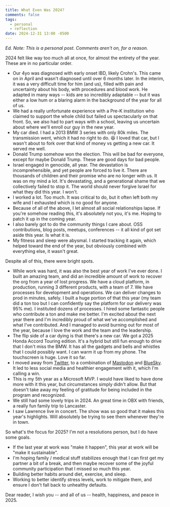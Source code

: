 ```yaml
---
title: What Even Was 2024?
comments: false
tags:
  - personal
  - reflection
date: 2024-12-31 13:00 -0500
---
```

_Ed. Note: This is a personal post. Comments aren't on, for a reason._

2024 felt like way too much all at once, for almost the entirety of the year. These are in no particular order.

* Our 4yo was diagnosed with early onset IBD, likely Crohn's. This came on in April and wasn't diagnosed until over 6 months later. In the interim, it was a very difficult time for him (and us), filled with pain and uncertainty about his body, with procedures and blood work. He adapted in many ways -- kids are so incredibly adaptable -- but it was either a low hum or a blaring alarm in the background of the year for all of us.
* We had a really unfortunate experience with a Pre-K institution who claimed to support the whole child but failed us spectacularly on that front. So, we also had to part ways with a school, leaving us uncertain about where we'll enroll our guy in the new year.
* My car died. I had a 2013 BMW 3 series with only 80k miles. The transmission went, which it had no right to do. 😆 I loved that car, but I wasn't about to fork over that kind of money vs getting a new car. It served me well.
* Donald Trump somehow won the election. This will be bad for everyone, except for maybe Donald Trump. These are good days for bad people.
* Israel engaged in genocide, all year. The devastation is incomprehensible, and yet people are forced to live it. There are thousands of children and their promise who are no longer with us. It was on my mind a lot. It's devastating, and a generational shame that we collectively failed to stop it. The world should never forgive Israel for what they did this year. I won't.
* I worked a lot. Too much. It was critical to do, but it often left both my wife and I exhausted which is no good for anyone.
* Because of all of the above, I let almost all social relationships lapse. If you're somehow reading this, it's absolutely not you, it's me. Hoping to patch it up in the coming year.
* I also barely got to do the community things I care about. OSS contributions, blog posts, meetups, conferences -- it all kind of got set aside this year. Is what it is.
* My fitness and sleep were abysmal. I started tracking it again, which helped toward the end of the year, but obviously combined with everything else, it wasn't great.

Despite all of this, there were bright spots.

* While work was hard, it was also the best year of work I've ever done. I built an amazing team, and did an incredible amount of work to recover the org from a year of lost progress. We have a cloud platform, in production, running 3 different products, with a team of 7. We have processes for development and operations. We can deliver changes to prod in minutes, safely. I built a huge portion of that this year (my team did a ton too but I can confidently say the platform for our delivery was 95% me). I instituted dozens of processes. I hired some fantastic people who contribute a ton and make me better. I'm excited about the next year there and I'm incredibly proud of what we've accomplished and what I've contributed. And I managed to avoid burning out for most of the year, because I love the work and the team and the leadership.
* The flip side of a car dying is that there's a new car. We got a 2025 Honda Accord Touring edition. It's a hybrid but still fun enough to drive that I don't miss the BMW. It has all the gadgets and bells and whistles that I could possibly want. I can warm it up from my phone. The touchscreen is huge. Love it so far.
* I moved away from [Twitter](https://twitter.com/sjkilleen), to a combination of [Mastodon](https://mastodon.social/@sjkilleen) and [BlueSky](https://bsky.app/profile/seankilleen.com). It led to less social media and healthier engagement with it, which I'm calling a win.
* This is my 5th year as a Microsoft MVP. I would have liked to have done more with it this year, but circumstances simply didn't allow. But that doesn't take away my feeling of gratitude for being included in the program and recognized.
* We still had some lovely trips in 2024. An great time in OBX with friends, a really fun family trip to Lancaster.
* I saw Lawrence live in concert. The show was so good that it makes this year's highlights. Will absolutely be trying to see them whenever they're in town.

So what's the focus for 2025? I'm not a resolutions person, but I do have some goals.

* If the last year at work was "make it happen", this year at work will be "make it sustainable".
* I'm hoping family / medical stuff stabilizes enough that I can first get my partner a bit of a break, and then maybe recover some of the joyful community participation that I missed so much this year.
* Building better habits around diet, exercise, and sleep.
* Working to better identify stress levels, work to mitigate them, and ensure I don't fall back to unhealthy defaults.

Dear reader, I wish you -- and all of us -- health, happiness, and peace in 2025.
